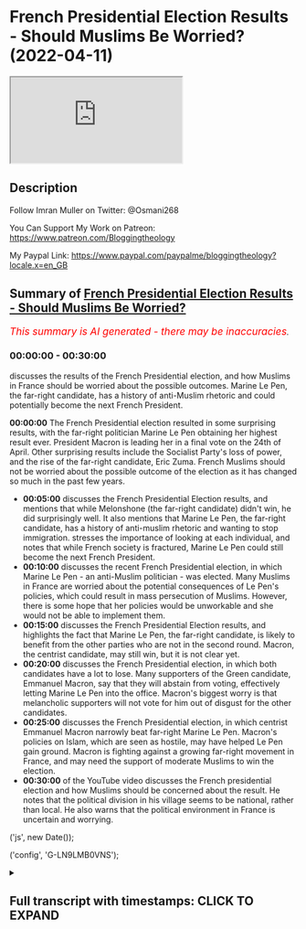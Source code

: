 # French Presidential Election Results - Should Muslims Be Worried? (2022-04-11)

<iframe loading='lazy' allow='autoplay' src='https://www.youtube.com/embed/Gzqb26NhuAI'></iframe>

## Description

Follow Imran Muller on Twitter: @Osmani268
 
You Can Support My Work on Patreon:
https://www.patreon.com/Bloggingtheology

My Paypal Link: 
https://www.paypal.com/paypalme/bloggingtheology?locale.x=en_GB

## Summary of [French Presidential Election Results - Should Muslims Be Worried?](https://www.youtube.com/watch?v=Gzqb26NhuAI)


*<span style="color:red; font-size:125%">This summary is AI generated - there may be inaccuracies</span>. [](/)*

### <a onclick="modifyYTiframeseektime('0')">00:00:00</a> - <a onclick="modifyYTiframeseektime('1800')">00:30:00</a>

 discusses the results of the French Presidential election, and how Muslims in France should be worried about the possible outcomes. Marine Le Pen, the far-right candidate, has a history of anti-Muslim rhetoric and could potentially become the next French President.

**<a onclick="modifyYTiframeseektime('0')">00:00:00</a>** The French Presidential election resulted in some surprising results, with the far-right politician Marine Le Pen obtaining her highest result ever. President Macron is leading her in a final vote on the 24th of April. Other surprising results include the Socialist Party's loss of power, and the rise of the far-right candidate, Eric Zuma. French Muslims should not be worried about the possible outcome of the election as it has changed so much in the past few years.
* **<a onclick="modifyYTiframeseektime('300')">00:05:00</a>** discusses the French Presidential Election results, and mentions that while Melonshone (the far-right candidate) didn't win, he did surprisingly well. It also mentions that Marine Le Pen, the far-right candidate, has a history of anti-muslim rhetoric and wanting to stop immigration.  stresses the importance of looking at each individual, and notes that while French society is fractured, Marine Le Pen could still become the next French President.
* **<a onclick="modifyYTiframeseektime('600')">00:10:00</a>**  discusses the recent French Presidential election, in which Marine Le Pen - an anti-Muslim politician - was elected. Many Muslims in France are worried about the potential consequences of Le Pen's policies, which could result in mass persecution of Muslims. However, there is some hope that her policies would be unworkable and she would not be able to implement them.
* **<a onclick="modifyYTiframeseektime('900')">00:15:00</a>**  discusses the French Presidential Election results, and highlights the fact that Marine Le Pen, the far-right candidate, is likely to benefit from the other parties who are not in the second round. Macron, the centrist candidate, may still win, but it is not clear yet.
* **<a onclick="modifyYTiframeseektime('1200')">00:20:00</a>**  discusses the French Presidential election, in which both candidates have a lot to lose. Many supporters of the Green candidate, Emmanuel Macron, say that they will abstain from voting, effectively letting Marine Le Pen into the office. Macron's biggest worry is that melancholic supporters will not vote for him out of disgust for the other candidates.
* **<a onclick="modifyYTiframeseektime('1500')">00:25:00</a>**  discusses the French Presidential election, in which centrist Emmanuel Macron narrowly beat far-right Marine Le Pen. Macron's policies on Islam, which are seen as hostile, may have helped Le Pen gain ground. Macron is fighting against a growing far-right movement in France, and may need the support of moderate Muslims to win the election.
* **<a onclick="modifyYTiframeseektime('1800')">00:30:00</a>** of the YouTube video discusses the French presidential election and how Muslims should be concerned about the result. He notes that the political division in his village seems to be national, rather than local. He also warns that the political environment in France is uncertain and worrying.


('js', new Date());

('config', 'G-LN9LMB0VNS');

<details><summary><h2>Full transcript with timestamps: CLICK TO EXPAND</h2></summary>

<a onclick="modifyYTiframeseektime('3')">0:00:03</a> hello everyone and welcome to blogging  
<a onclick="modifyYTiframeseektime('5')">0:00:05</a> theology today i am delighted to talk to  
<a onclick="modifyYTiframeseektime('8')">0:00:08</a> imran muller welcome back sir  
<a onclick="modifyYTiframeseektime('11')">0:00:11</a> thank you very much for having me  
<a onclick="modifyYTiframeseektime('13')">0:00:13</a> imran as you i'm sure you know is a  
<a onclick="modifyYTiframeseektime('15')">0:00:15</a> specialist on britain's policies towards  
<a onclick="modifyYTiframeseektime('17')">0:00:17</a> muslims domestically and he has done  
<a onclick="modifyYTiframeseektime('20')">0:00:20</a> work assisting award-winning journalist  
<a onclick="modifyYTiframeseektime('22')">0:00:22</a> peter aborn on research for his  
<a onclick="modifyYTiframeseektime('24')">0:00:24</a> forthcoming book which is entitled the  
<a onclick="modifyYTiframeseektime('27')">0:00:27</a> fate of abraham why the west is wrong  
<a onclick="modifyYTiframeseektime('31')">0:00:31</a> about islam that's due to be published  
<a onclick="modifyYTiframeseektime('33')">0:00:33</a> next month  
<a onclick="modifyYTiframeseektime('35')">0:00:35</a> imran has also studied the french  
<a onclick="modifyYTiframeseektime('37')">0:00:37</a> attitude to its muslim population and is  
<a onclick="modifyYTiframeseektime('40')">0:00:40</a> particularly interested in france as a  
<a onclick="modifyYTiframeseektime('43')">0:00:43</a> comparison with britain  
<a onclick="modifyYTiframeseektime('45')">0:00:45</a> he is a student of history at cambridge  
<a onclick="modifyYTiframeseektime('48')">0:00:48</a> university and has written for  
<a onclick="modifyYTiframeseektime('50')">0:00:50</a> publications including traversing  
<a onclick="modifyYTiframeseektime('52')">0:00:52</a> tradition athwart and conservative home  
<a onclick="modifyYTiframeseektime('56')">0:00:56</a> and you can follow him on his twitter  
<a onclick="modifyYTiframeseektime('58')">0:00:58</a> handle uh at osmani 268 that's o s m a n  
<a onclick="modifyYTiframeseektime('64')">0:01:04</a> i  
<a onclick="modifyYTiframeseektime('64')">0:01:04</a> 2 6 8.  
<a onclick="modifyYTiframeseektime('67')">0:01:07</a> so  
<a onclick="modifyYTiframeseektime('68')">0:01:08</a> the 2022  
<a onclick="modifyYTiframeseektime('70')">0:01:10</a> present french presidential elections  
<a onclick="modifyYTiframeseektime('72')">0:01:12</a> took place yesterday with some  
<a onclick="modifyYTiframeseektime('75')">0:01:15</a> surprising results  
<a onclick="modifyYTiframeseektime('77')">0:01:17</a> uh here's one example the the far-right  
<a onclick="modifyYTiframeseektime('79')">0:01:19</a> politician marine le pen obtained her  
<a onclick="modifyYTiframeseektime('82')">0:01:22</a> highest result ever at the first round  
<a onclick="modifyYTiframeseektime('85')">0:01:25</a> of a presidential election on sunday  
<a onclick="modifyYTiframeseektime('89')">0:01:29</a> now she'll now go head-to-head with  
<a onclick="modifyYTiframeseektime('91')">0:01:31</a> president macron in a final vote on the  
<a onclick="modifyYTiframeseektime('94')">0:01:34</a> 24th of april and many will want to know  
<a onclick="modifyYTiframeseektime('98')">0:01:38</a> me included  
<a onclick="modifyYTiframeseektime('99')">0:01:39</a> how different could france be with le  
<a onclick="modifyYTiframeseektime('102')">0:01:42</a> pen as president  
<a onclick="modifyYTiframeseektime('105')">0:01:45</a> so could you kindly give us an update on  
<a onclick="modifyYTiframeseektime('107')">0:01:47</a> what is going on there other surprising  
<a onclick="modifyYTiframeseektime('109')">0:01:49</a> results as well and how worried should  
<a onclick="modifyYTiframeseektime('112')">0:01:52</a> french muslims be about the possible  
<a onclick="modifyYTiframeseektime('115')">0:01:55</a> outcome  
<a onclick="modifyYTiframeseektime('115')">0:01:55</a> [Music]  
<a onclick="modifyYTiframeseektime('117')">0:01:57</a> well i mean  
<a onclick="modifyYTiframeseektime('118')">0:01:58</a> that's a very good introduction very  
<a onclick="modifyYTiframeseektime('120')">0:02:00</a> good summary of the situation  
<a onclick="modifyYTiframeseektime('122')">0:02:02</a> the first thing that i would note is  
<a onclick="modifyYTiframeseektime('124')">0:02:04</a> that french politics  
<a onclick="modifyYTiframeseektime('126')">0:02:06</a> has changed so much  
<a onclick="modifyYTiframeseektime('128')">0:02:08</a> in the past few years so much so that  
<a onclick="modifyYTiframeseektime('130')">0:02:10</a> the two parties that used to be the main  
<a onclick="modifyYTiframeseektime('133')">0:02:13</a> political forces in the country so the  
<a onclick="modifyYTiframeseektime('136')">0:02:16</a> socialist party and the republicans have  
<a onclick="modifyYTiframeseektime('138')">0:02:18</a> been obliterated at this election so the  
<a onclick="modifyYTiframeseektime('141')">0:02:21</a> socialists um the socialist party  
<a onclick="modifyYTiframeseektime('143')">0:02:23</a> actually used to govern the country uh  
<a onclick="modifyYTiframeseektime('145')">0:02:25</a> not that long ago the socialist  
<a onclick="modifyYTiframeseektime('147')">0:02:27</a> candidate this time got one point eight  
<a onclick="modifyYTiframeseektime('149')">0:02:29</a> percent of the vote  
<a onclick="modifyYTiframeseektime('151')">0:02:31</a> yeah i mean  
<a onclick="modifyYTiframeseektime('153')">0:02:33</a> hello  
<a onclick="modifyYTiframeseektime('154')">0:02:34</a> it's very dramatic actually a dramatic  
<a onclick="modifyYTiframeseektime('157')">0:02:37</a> decline that basically is no socialist  
<a onclick="modifyYTiframeseektime('159')">0:02:39</a> party anymore essentially um and then  
<a onclick="modifyYTiframeseektime('162')">0:02:42</a> valerie cress who  
<a onclick="modifyYTiframeseektime('164')">0:02:44</a> at one point  
<a onclick="modifyYTiframeseektime('168')">0:02:48</a> looked like the front runner to  
<a onclick="modifyYTiframeseektime('169')">0:02:49</a> challenge macron so she's the republican  
<a onclick="modifyYTiframeseektime('172')">0:02:52</a> party candidate uh the center-right  
<a onclick="modifyYTiframeseektime('174')">0:02:54</a> candidate she only got 4.8 percent so uh  
<a onclick="modifyYTiframeseektime('178')">0:02:58</a> the republicans have essentially been  
<a onclick="modifyYTiframeseektime('179')">0:02:59</a> completely decimated as well uh  
<a onclick="modifyYTiframeseektime('181')">0:03:01</a> meanwhile eric zuma got 7.1 percent  
<a onclick="modifyYTiframeseektime('184')">0:03:04</a> which is  
<a onclick="modifyYTiframeseektime('186')">0:03:06</a> very disappointing for him and his  
<a onclick="modifyYTiframeseektime('188')">0:03:08</a> followers but on the other hand um it is  
<a onclick="modifyYTiframeseektime('190')">0:03:10</a> a significant achievement that he  
<a onclick="modifyYTiframeseektime('192')">0:03:12</a> started a political movement from  
<a onclick="modifyYTiframeseektime('194')">0:03:14</a> essentially nothing he got enough  
<a onclick="modifyYTiframeseektime('196')">0:03:16</a> signatures from elected officials to  
<a onclick="modifyYTiframeseektime('198')">0:03:18</a> actually be able to compete in the  
<a onclick="modifyYTiframeseektime('200')">0:03:20</a> election and then he got 7.1 percent of  
<a onclick="modifyYTiframeseektime('203')">0:03:23</a> the vote i mean that's nearly yeah one  
<a onclick="modifyYTiframeseektime('205')">0:03:25</a> in 10 french voters uh cast their vote  
<a onclick="modifyYTiframeseektime('209')">0:03:29</a> for eric zamor just a quick reminder  
<a onclick="modifyYTiframeseektime('211')">0:03:31</a> he's the guy who called for a ban on the  
<a onclick="modifyYTiframeseektime('215')">0:03:35</a> name muhammad that's how extreme his  
<a onclick="modifyYTiframeseektime('218')">0:03:38</a> anti-muslim rhetoric has been um but it  
<a onclick="modifyYTiframeseektime('221')">0:03:41</a> could be much it could have been much  
<a onclick="modifyYTiframeseektime('222')">0:03:42</a> worse he could have done much better um  
<a onclick="modifyYTiframeseektime('225')">0:03:45</a> the two candidates who will be heading  
<a onclick="modifyYTiframeseektime('227')">0:03:47</a> into the final vote on the 24th of april  
<a onclick="modifyYTiframeseektime('231')">0:03:51</a> are president macron and as you  
<a onclick="modifyYTiframeseektime('233')">0:03:53</a> mentioned marine le pen so macron has  
<a onclick="modifyYTiframeseektime('236')">0:03:56</a> got  
<a onclick="modifyYTiframeseektime('237')">0:03:57</a> 27.8 percent of the vote which is  
<a onclick="modifyYTiframeseektime('239')">0:03:59</a> actually um  
<a onclick="modifyYTiframeseektime('241')">0:04:01</a> very good for him he he did much better  
<a onclick="modifyYTiframeseektime('244')">0:04:04</a> than some people were expecting and then  
<a onclick="modifyYTiframeseektime('246')">0:04:06</a> it looked like he would do earlier in  
<a onclick="modifyYTiframeseektime('249')">0:04:09</a> the race and i think he was really  
<a onclick="modifyYTiframeseektime('250')">0:04:10</a> helped by actually russia's horrific  
<a onclick="modifyYTiframeseektime('253')">0:04:13</a> invasion of ukraine because he began to  
<a onclick="modifyYTiframeseektime('256')">0:04:16</a> look like more of a statesman and a lot  
<a onclick="modifyYTiframeseektime('258')">0:04:18</a> of french people who maybe didn't like  
<a onclick="modifyYTiframeseektime('261')">0:04:21</a> macron thought well at least he's  
<a onclick="modifyYTiframeseektime('263')">0:04:23</a> someone who actually looks like he can  
<a onclick="modifyYTiframeseektime('265')">0:04:25</a> be a proper president and lead the  
<a onclick="modifyYTiframeseektime('267')">0:04:27</a> country and we don't really trust marine  
<a onclick="modifyYTiframeseektime('270')">0:04:30</a> le pen to do that so uh macron is  
<a onclick="modifyYTiframeseektime('273')">0:04:33</a> leading le pen by about four percentage  
<a onclick="modifyYTiframeseektime('275')">0:04:35</a> points um and it it's not ultimately  
<a onclick="modifyYTiframeseektime('278')">0:04:38</a> that much he's done well but he faces a  
<a onclick="modifyYTiframeseektime('281')">0:04:41</a> significant uh challenge because you  
<a onclick="modifyYTiframeseektime('283')">0:04:43</a> know it's gonna be macron versus le pen  
<a onclick="modifyYTiframeseektime('286')">0:04:46</a> just those two uh in the final round i  
<a onclick="modifyYTiframeseektime('288')">0:04:48</a> think though the truly remarkable thing  
<a onclick="modifyYTiframeseektime('291')">0:04:51</a> about this election is that uh melon  
<a onclick="modifyYTiframeseektime('297')">0:04:57</a> uh the main left wing uh candidate he  
<a onclick="modifyYTiframeseektime('299')">0:04:59</a> got 22 percent of the vote  
<a onclick="modifyYTiframeseektime('302')">0:05:02</a> i was i was very surprised to see that i  
<a onclick="modifyYTiframeseektime('305')">0:05:05</a> mean  
<a onclick="modifyYTiframeseektime('306')">0:05:06</a> incredible um advance for him  
<a onclick="modifyYTiframeseektime('308')">0:05:08</a> politically i didn't see that happening  
<a onclick="modifyYTiframeseektime('310')">0:05:10</a> it is and he just got you know so it's  
<a onclick="modifyYTiframeseektime('312')">0:05:12</a> just like one  
<a onclick="modifyYTiframeseektime('314')">0:05:14</a> one percent less than le pen actually i  
<a onclick="modifyYTiframeseektime('316')">0:05:16</a> mean that's extraordinary now melons  
<a onclick="modifyYTiframeseektime('319')">0:05:19</a> supporters will all say that well the  
<a onclick="modifyYTiframeseektime('321')">0:05:21</a> fact that we have a divided left is why  
<a onclick="modifyYTiframeseektime('324')">0:05:24</a> melon shawn uh isn't placing macron in  
<a onclick="modifyYTiframeseektime('327')">0:05:27</a> the final round because you know four  
<a onclick="modifyYTiframeseektime('329')">0:05:29</a> point six percent of the vote went to  
<a onclick="modifyYTiframeseektime('331')">0:05:31</a> the green candidate uh yannick jadal um  
<a onclick="modifyYTiframeseektime('334')">0:05:34</a> the communist party candidate got 2.3  
<a onclick="modifyYTiframeseektime('337')">0:05:37</a> percent so actually if the left hadn't  
<a onclick="modifyYTiframeseektime('339')">0:05:39</a> been divided like that melonshone would  
<a onclick="modifyYTiframeseektime('341')">0:05:41</a> easily have surpassed uh le pen but you  
<a onclick="modifyYTiframeseektime('345')">0:05:45</a> know it's not to be but it is  
<a onclick="modifyYTiframeseektime('346')">0:05:46</a> extraordinary that people voted for that  
<a onclick="modifyYTiframeseektime('348')">0:05:48</a> melon he's rejected the  
<a onclick="modifyYTiframeseektime('352')">0:05:52</a> anti-immigrant rhetoric of both eric  
<a onclick="modifyYTiframeseektime('354')">0:05:54</a> zamor marine le pen and actually  
<a onclick="modifyYTiframeseektime('356')">0:05:56</a> procrasti as well he's also uh so he he  
<a onclick="modifyYTiframeseektime('359')">0:05:59</a> has a islamophobic record i should say  
<a onclick="modifyYTiframeseektime('362')">0:06:02</a> this islamophobia in france um straddles  
<a onclick="modifyYTiframeseektime('366')">0:06:06</a> the entire political spectrum so  
<a onclick="modifyYTiframeseektime('369')">0:06:09</a> melonshone has a record of saying uh you  
<a onclick="modifyYTiframeseektime('372')">0:06:12</a> know in france we don't wear the  
<a onclick="modifyYTiframeseektime('373')">0:06:13</a> headscarf he's been against muslim women  
<a onclick="modifyYTiframeseektime('376')">0:06:16</a> wearing the headscarf actually le pen a  
<a onclick="modifyYTiframeseektime('379')">0:06:19</a> few years ago she went to lebanon and  
<a onclick="modifyYTiframeseektime('381')">0:06:21</a> she entered a mosque she refused to  
<a onclick="modifyYTiframeseektime('384')">0:06:24</a> cover her head and melanchol defended  
<a onclick="modifyYTiframeseektime('386')">0:06:26</a> her and said no one tells french people  
<a onclick="modifyYTiframeseektime('389')">0:06:29</a> what to wear so how's this great  
<a onclick="modifyYTiframeseektime('390')">0:06:30</a> actually i actually remember that i  
<a onclick="modifyYTiframeseektime('392')">0:06:32</a> remember thinking what you know how can  
<a onclick="modifyYTiframeseektime('394')">0:06:34</a> the political left be supporting the far  
<a onclick="modifyYTiframeseektime('396')">0:06:36</a> right over what issue oh bashing muslims  
<a onclick="modifyYTiframeseektime('399')">0:06:39</a> that's when they're united oh god  
<a onclick="modifyYTiframeseektime('402')">0:06:42</a> yeah  
<a onclick="modifyYTiframeseektime('402')">0:06:42</a> exactly support for legacy for france's  
<a onclick="modifyYTiframeseektime('405')">0:06:45</a> secularism has been um it is hegemonic  
<a onclick="modifyYTiframeseektime('409')">0:06:49</a> uh but melon shawn he's shifted uh  
<a onclick="modifyYTiframeseektime('412')">0:06:52</a> more recently in the past few years so  
<a onclick="modifyYTiframeseektime('414')">0:06:54</a> in in 2020 when uh macron was ramping up  
<a onclick="modifyYTiframeseektime('417')">0:06:57</a> his um assault on muslim civil society  
<a onclick="modifyYTiframeseektime('420')">0:07:00</a> an anti-muslim rhetoric was really  
<a onclick="modifyYTiframeseektime('422')">0:07:02</a> reaching fever pitch  
<a onclick="modifyYTiframeseektime('425')">0:07:05</a> melancholism doesn't mean that we have  
<a onclick="modifyYTiframeseektime('427')">0:07:07</a> to hate a religion he said that in  
<a onclick="modifyYTiframeseektime('429')">0:07:09</a> france there is hatred of muslims dis uh  
<a onclick="modifyYTiframeseektime('432')">0:07:12</a> disguised as secularism so he has come  
<a onclick="modifyYTiframeseektime('435')">0:07:15</a> out against you know zamor's rhetoric he  
<a onclick="modifyYTiframeseektime('438')">0:07:18</a> ferociously debated zamor on what it  
<a onclick="modifyYTiframeseektime('441')">0:07:21</a> means to be french zamora was suggesting  
<a onclick="modifyYTiframeseektime('443')">0:07:23</a> that muslim migration is a threat to  
<a onclick="modifyYTiframeseektime('445')">0:07:25</a> france uh melanchol was opposing this  
<a onclick="modifyYTiframeseektime('448')">0:07:28</a> and he does have significant support  
<a onclick="modifyYTiframeseektime('450')">0:07:30</a> from uh ethnic minorities in france uh  
<a onclick="modifyYTiframeseektime('453')">0:07:33</a> and particularly uh north africans  
<a onclick="modifyYTiframeseektime('456')">0:07:36</a> actually so melancholy recognized that  
<a onclick="modifyYTiframeseektime('458')">0:07:38</a> um he needs to tap into that electorate  
<a onclick="modifyYTiframeseektime('461')">0:07:41</a> and uh that is not helpful for him to  
<a onclick="modifyYTiframeseektime('464')">0:07:44</a> also be jumping on the kind of uh  
<a onclick="modifyYTiframeseektime('467')">0:07:47</a> anti-muslim bandwagon so it's very  
<a onclick="modifyYTiframeseektime('469')">0:07:49</a> interesting that uh 22  
<a onclick="modifyYTiframeseektime('472')">0:07:52</a> of voters decided to back melonshot with  
<a onclick="modifyYTiframeseektime('475')">0:07:55</a> his rejection of the far-right populism  
<a onclick="modifyYTiframeseektime('479')">0:07:59</a> of uh marine le pen and eric zuma and  
<a onclick="modifyYTiframeseektime('482')">0:08:02</a> very significant and it really shows  
<a onclick="modifyYTiframeseektime('484')">0:08:04</a> that we can't you know we should never  
<a onclick="modifyYTiframeseektime('486')">0:08:06</a> judge um an entire people by you know  
<a onclick="modifyYTiframeseektime('489')">0:08:09</a> the actions or opinions of some some  
<a onclick="modifyYTiframeseektime('492')">0:08:12</a> within them you always look for the  
<a onclick="modifyYTiframeseektime('493')">0:08:13</a> individual there are individuals there  
<a onclick="modifyYTiframeseektime('495')">0:08:15</a> are there are many many people in france  
<a onclick="modifyYTiframeseektime('498')">0:08:18</a> who oppose the persecution of muslims  
<a onclick="modifyYTiframeseektime('500')">0:08:20</a> and say well  
<a onclick="modifyYTiframeseektime('501')">0:08:21</a> they are french citizens as well they  
<a onclick="modifyYTiframeseektime('504')">0:08:24</a> have the right to be here we shouldn't  
<a onclick="modifyYTiframeseektime('505')">0:08:25</a> oppose them there are lots of french  
<a onclick="modifyYTiframeseektime('507')">0:08:27</a> people who do think that and i would  
<a onclick="modifyYTiframeseektime('509')">0:08:29</a> stress that point to um the listeners  
<a onclick="modifyYTiframeseektime('512')">0:08:32</a> no no it's a very good point and  
<a onclick="modifyYTiframeseektime('514')">0:08:34</a> intriguing in my region of france where  
<a onclick="modifyYTiframeseektime('515')">0:08:35</a> i live in the in the shares which is  
<a onclick="modifyYTiframeseektime('517')">0:08:37</a> sort of south west france the uh the  
<a onclick="modifyYTiframeseektime('519')">0:08:39</a> split and the vote was pretty much the  
<a onclick="modifyYTiframeseektime('521')">0:08:41</a> same actually in that in that particular  
<a onclick="modifyYTiframeseektime('523')">0:08:43</a> region as it was uh nationally and even  
<a onclick="modifyYTiframeseektime('526')">0:08:46</a> in my village the the split has been  
<a onclick="modifyYTiframeseektime('528')">0:08:48</a> exactly the same so it looks as if  
<a onclick="modifyYTiframeseektime('530')">0:08:50</a> french society is uh fractured uh in in  
<a onclick="modifyYTiframeseektime('534')">0:08:54</a> in that way across the board but the the  
<a onclick="modifyYTiframeseektime('536')">0:08:56</a> the question i really have is about uh  
<a onclick="modifyYTiframeseektime('539')">0:08:59</a> this politician marine le pen who now i  
<a onclick="modifyYTiframeseektime('542')">0:09:02</a> mean there's a couple there's a couple  
<a onclick="modifyYTiframeseektime('543')">0:09:03</a> of weeks really now uh until the  
<a onclick="modifyYTiframeseektime('545')">0:09:05</a> election and anything as we know as  
<a onclick="modifyYTiframeseektime('547')">0:09:07</a> you've said anything can happen uh in  
<a onclick="modifyYTiframeseektime('550')">0:09:10</a> you know weak the cliche in britain is a  
<a onclick="modifyYTiframeseektime('552')">0:09:12</a> weak as a long term in politics two  
<a onclick="modifyYTiframeseektime('553')">0:09:13</a> weeks in france is even longer um  
<a onclick="modifyYTiframeseektime('556')">0:09:16</a> anything can happen so if she was  
<a onclick="modifyYTiframeseektime('559')">0:09:19</a> to become the next president of the  
<a onclick="modifyYTiframeseektime('562')">0:09:22</a> republic um what kind of france can we  
<a onclick="modifyYTiframeseektime('565')">0:09:25</a> expect to see what's going to happen to  
<a onclick="modifyYTiframeseektime('568')">0:09:28</a> what's what's she going to do do you  
<a onclick="modifyYTiframeseektime('570')">0:09:30</a> think  
<a onclick="modifyYTiframeseektime('571')">0:09:31</a> well i think it will be  
<a onclick="modifyYTiframeseektime('573')">0:09:33</a> very troubling she's not  
<a onclick="modifyYTiframeseektime('575')">0:09:35</a> her platform is not so dramatic as eric  
<a onclick="modifyYTiframeseektime('578')">0:09:38</a> zuma's who wanted to stop immigration  
<a onclick="modifyYTiframeseektime('580')">0:09:40</a> and you know ban arabic names um but le  
<a onclick="modifyYTiframeseektime('584')">0:09:44</a> pen is from the national rally party  
<a onclick="modifyYTiframeseektime('586')">0:09:46</a> which is renamed it used to be the  
<a onclick="modifyYTiframeseektime('588')">0:09:48</a> national front  
<a onclick="modifyYTiframeseektime('589')">0:09:49</a> um  
<a onclick="modifyYTiframeseektime('590')">0:09:50</a> and her father jean-marie le pen uh was  
<a onclick="modifyYTiframeseektime('594')">0:09:54</a> a very famous politician now this party  
<a onclick="modifyYTiframeseektime('597')">0:09:57</a> uh is a far-right party actually one of  
<a onclick="modifyYTiframeseektime('599')">0:09:59</a> their main barriers still today is that  
<a onclick="modifyYTiframeseektime('602')">0:10:02</a> many elderly people in france really see  
<a onclick="modifyYTiframeseektime('605')">0:10:05</a> them as having this far-right stigma  
<a onclick="modifyYTiframeseektime('607')">0:10:07</a> because they were  
<a onclick="modifyYTiframeseektime('608')">0:10:08</a> it was known for being a very  
<a onclick="modifyYTiframeseektime('610')">0:10:10</a> anti-semitic party actually a couple of  
<a onclick="modifyYTiframeseektime('613')">0:10:13</a> decades ago uh and uh this is a party  
<a onclick="modifyYTiframeseektime('616')">0:10:16</a> that opposed algerian independence so it  
<a onclick="modifyYTiframeseektime('619')">0:10:19</a> absolutely opposed france giving up  
<a onclick="modifyYTiframeseektime('622')">0:10:22</a> algeria so it has that legacy le pen has  
<a onclick="modifyYTiframeseektime('625')">0:10:25</a> always been  
<a onclick="modifyYTiframeseektime('627')">0:10:27</a> anti-muslim in her politics  
<a onclick="modifyYTiframeseektime('630')">0:10:30</a> ferociously so um her current platform  
<a onclick="modifyYTiframeseektime('633')">0:10:33</a> is that she wants to  
<a onclick="modifyYTiframeseektime('635')">0:10:35</a> ban  
<a onclick="modifyYTiframeseektime('636')">0:10:36</a> the  
<a onclick="modifyYTiframeseektime('637')">0:10:37</a> hijab  
<a onclick="modifyYTiframeseektime('638')">0:10:38</a> in all public places so currently the  
<a onclick="modifyYTiframeseektime('640')">0:10:40</a> hijab is banned in you know schools the  
<a onclick="modifyYTiframeseektime('643')">0:10:43</a> face veil is banned everywhere le pen  
<a onclick="modifyYTiframeseektime('645')">0:10:45</a> says no hijab in public places which is  
<a onclick="modifyYTiframeseektime('648')">0:10:48</a> remarkable because people are still  
<a onclick="modifyYTiframeseektime('650')">0:10:50</a> allowed to wear hoodies  
<a onclick="modifyYTiframeseektime('652')">0:10:52</a> so you can cover your head in some ways  
<a onclick="modifyYTiframeseektime('654')">0:10:54</a> but if it's if it's seen as a sign of  
<a onclick="modifyYTiframeseektime('656')">0:10:56</a> muslimness or islamic practice then it's  
<a onclick="modifyYTiframeseektime('659')">0:10:59</a> unacceptable  
<a onclick="modifyYTiframeseektime('662')">0:11:02</a> but that would result in mass  
<a onclick="modifyYTiframeseektime('664')">0:11:04</a> persecution of muslims in france i i i  
<a onclick="modifyYTiframeseektime('667')">0:11:07</a> mean  
<a onclick="modifyYTiframeseektime('668')">0:11:08</a> in my kind of subjective impression i i  
<a onclick="modifyYTiframeseektime('670')">0:11:10</a> don't get the impression that  
<a onclick="modifyYTiframeseektime('672')">0:11:12</a> muslim sisters wear the hijab as much as  
<a onclick="modifyYTiframeseektime('674')">0:11:14</a> they do in britain i mean in my kind of  
<a onclick="modifyYTiframeseektime('676')">0:11:16</a> toulouse and that but nevertheless it  
<a onclick="modifyYTiframeseektime('678')">0:11:18</a> will if the police have to enforce this  
<a onclick="modifyYTiframeseektime('680')">0:11:20</a> that means they're going to be basically  
<a onclick="modifyYTiframeseektime('682')">0:11:22</a> agents of persecution  
<a onclick="modifyYTiframeseektime('684')">0:11:24</a> on a massive  
<a onclick="modifyYTiframeseektime('687')">0:11:27</a> industrial scale targeting muslim women  
<a onclick="modifyYTiframeseektime('689')">0:11:29</a> and forcing them to deny their faith by  
<a onclick="modifyYTiframeseektime('692')">0:11:32</a> taking off  
<a onclick="modifyYTiframeseektime('693')">0:11:33</a> what is very  
<a onclick="modifyYTiframeseektime('694')">0:11:34</a> in a sense trivial a head scarf is not a  
<a onclick="modifyYTiframeseektime('696')">0:11:36</a> big deal and it would just  
<a onclick="modifyYTiframeseektime('698')">0:11:38</a> it would almost be like civil war it  
<a onclick="modifyYTiframeseektime('700')">0:11:40</a> would be  
<a onclick="modifyYTiframeseektime('701')">0:11:41</a> unspeakable in a an allegedly modern  
<a onclick="modifyYTiframeseektime('704')">0:11:44</a> liberal democracy in the west for that  
<a onclick="modifyYTiframeseektime('706')">0:11:46</a> to happen you know just reminds me of  
<a onclick="modifyYTiframeseektime('709')">0:11:49</a> similar incidents in the 1930s even it  
<a onclick="modifyYTiframeseektime('712')">0:11:52</a> would just be absolutely extraordinary i  
<a onclick="modifyYTiframeseektime('714')">0:11:54</a> just can't imagine how it would work in  
<a onclick="modifyYTiframeseektime('715')">0:11:55</a> practice as i'm trying to say  
<a onclick="modifyYTiframeseektime('717')">0:11:57</a> um yeah no  
<a onclick="modifyYTiframeseektime('719')">0:11:59</a> neither can i actually um and it it  
<a onclick="modifyYTiframeseektime('722')">0:12:02</a> would be um forced forced assimilation  
<a onclick="modifyYTiframeseektime('725')">0:12:05</a> um  
<a onclick="modifyYTiframeseektime('727')">0:12:07</a> it would make life  
<a onclick="modifyYTiframeseektime('728')">0:12:08</a> unlivable for many  
<a onclick="modifyYTiframeseektime('731')">0:12:11</a> women across the country actually they'd  
<a onclick="modifyYTiframeseektime('733')">0:12:13</a> have to make they'd have to make that  
<a onclick="modifyYTiframeseektime('735')">0:12:15</a> decision you know um  
<a onclick="modifyYTiframeseektime('738')">0:12:18</a> for the police it would be an  
<a onclick="modifyYTiframeseektime('739')">0:12:19</a> extraordinary task i mean it's it's  
<a onclick="modifyYTiframeseektime('742')">0:12:22</a> one can imagine that what would actually  
<a onclick="modifyYTiframeseektime('744')">0:12:24</a> happen is that in many areas where there  
<a onclick="modifyYTiframeseektime('747')">0:12:27</a> are lots of muslims uh women actually  
<a onclick="modifyYTiframeseektime('750')">0:12:30</a> would walk around  
<a onclick="modifyYTiframeseektime('751')">0:12:31</a> still wearing  
<a onclick="modifyYTiframeseektime('753')">0:12:33</a> the head stuff and um you know and then  
<a onclick="modifyYTiframeseektime('755')">0:12:35</a> a police car would come past and  
<a onclick="modifyYTiframeseektime('757')">0:12:37</a> everyone would say look police and  
<a onclick="modifyYTiframeseektime('759')">0:12:39</a> you can imagine it it'll be absolute  
<a onclick="modifyYTiframeseektime('761')">0:12:41</a> chaos and and people would uh resist it  
<a onclick="modifyYTiframeseektime('764')">0:12:44</a> reasonably uh they wouldn't want to just  
<a onclick="modifyYTiframeseektime('767')">0:12:47</a> so obey everyone wouldn't say yes this  
<a onclick="modifyYTiframeseektime('769')">0:12:49</a> is fine but there'd also be um  
<a onclick="modifyYTiframeseektime('772')">0:12:52</a> significant pushback from uh  
<a onclick="modifyYTiframeseektime('776')">0:12:56</a> the judiciary i think uh i think the  
<a onclick="modifyYTiframeseektime('780')">0:13:00</a> the machinery of the state would be  
<a onclick="modifyYTiframeseektime('782')">0:13:02</a> against le pen if she came into power  
<a onclick="modifyYTiframeseektime('785')">0:13:05</a> and wouldn't allow her to uh actually  
<a onclick="modifyYTiframeseektime('788')">0:13:08</a> implement some of this more extreme  
<a onclick="modifyYTiframeseektime('790')">0:13:10</a> stuff so so there is that hope because  
<a onclick="modifyYTiframeseektime('793')">0:13:13</a> they you know um these people don't they  
<a onclick="modifyYTiframeseektime('795')">0:13:15</a> don't agree with le pen's platform and  
<a onclick="modifyYTiframeseektime('798')">0:13:18</a> actually  
<a onclick="modifyYTiframeseektime('799')">0:13:19</a> the judiciary has a record of sometimes  
<a onclick="modifyYTiframeseektime('802')">0:13:22</a> actually reigning in some of the extreme  
<a onclick="modifyYTiframeseektime('805')">0:13:25</a> uh populism and saying that no this is  
<a onclick="modifyYTiframeseektime('808')">0:13:28</a> discrimination this isn't fair so there  
<a onclick="modifyYTiframeseektime('810')">0:13:30</a> is that hope uh that a lot of le pen's  
<a onclick="modifyYTiframeseektime('813')">0:13:33</a> platform would be unworkable and that  
<a onclick="modifyYTiframeseektime('815')">0:13:35</a> she won't be able to do it but imagine  
<a onclick="modifyYTiframeseektime('817')">0:13:37</a> being a muslim and having a president  
<a onclick="modifyYTiframeseektime('820')">0:13:40</a> who wants to do that stuff even if it's  
<a onclick="modifyYTiframeseektime('822')">0:13:42</a> not actually being implemented it's  
<a onclick="modifyYTiframeseektime('824')">0:13:44</a> still very significant and then you can  
<a onclick="modifyYTiframeseektime('826')">0:13:46</a> imagine how the rhetoric might escalate  
<a onclick="modifyYTiframeseektime('828')">0:13:48</a> as well but le pen she also has other  
<a onclick="modifyYTiframeseektime('830')">0:13:50</a> policies targeting muslims and she has  
<a onclick="modifyYTiframeseektime('833')">0:13:53</a> blatantly nativist political policies so  
<a onclick="modifyYTiframeseektime('835')">0:13:55</a> she says um we should prioritize native  
<a onclick="modifyYTiframeseektime('839')">0:13:59</a> french citizens when it comes to um  
<a onclick="modifyYTiframeseektime('843')">0:14:03</a> health care and housing and that kind of  
<a onclick="modifyYTiframeseektime('845')">0:14:05</a> thing i mean all this would be  
<a onclick="modifyYTiframeseektime('846')">0:14:06</a> absolutely unthinkable in britain you  
<a onclick="modifyYTiframeseektime('849')">0:14:09</a> couldn't i mean the conservative  
<a onclick="modifyYTiframeseektime('850')">0:14:10</a> government you couldn't imagine  
<a onclick="modifyYTiframeseektime('853')">0:14:13</a> them saying anything like that it'd be  
<a onclick="modifyYTiframeseektime('855')">0:14:15</a> completely beyond the pale but that is  
<a onclick="modifyYTiframeseektime('857')">0:14:17</a> being proposed by le pen she's also  
<a onclick="modifyYTiframeseektime('860')">0:14:20</a> saying something extraordinary which is  
<a onclick="modifyYTiframeseektime('862')">0:14:22</a> that we should strip french citizenship  
<a onclick="modifyYTiframeseektime('865')">0:14:25</a> from those who espouse extreme islamist  
<a onclick="modifyYTiframeseektime('868')">0:14:28</a> views now the problem is is that you  
<a onclick="modifyYTiframeseektime('871')">0:14:31</a> know  
<a onclick="modifyYTiframeseektime('872')">0:14:32</a> how is extreme islamists being defined  
<a onclick="modifyYTiframeseektime('875')">0:14:35</a> because japan defines islamists as you  
<a onclick="modifyYTiframeseektime('878')">0:14:38</a> know just conservative muslim practice  
<a onclick="modifyYTiframeseektime('881')">0:14:41</a> and  
<a onclick="modifyYTiframeseektime('881')">0:14:41</a> defending the hijab for example wouldn't  
<a onclick="modifyYTiframeseektime('883')">0:14:43</a> women have a right  
<a onclick="modifyYTiframeseektime('885')">0:14:45</a> extreme radical stripping of history but  
<a onclick="modifyYTiframeseektime('888')">0:14:48</a> by the way a lot of muslims are  
<a onclick="modifyYTiframeseektime('889')">0:14:49</a> obviously uh in france are born in  
<a onclick="modifyYTiframeseektime('891')">0:14:51</a> france um  
<a onclick="modifyYTiframeseektime('893')">0:14:53</a> stripped of their citizenship where they  
<a onclick="modifyYTiframeseektime('895')">0:14:55</a> gonna go  
<a onclick="modifyYTiframeseektime('896')">0:14:56</a> iceland norway i mean seriously i mean  
<a onclick="modifyYTiframeseektime('899')">0:14:59</a> where do you go to a stateless person  
<a onclick="modifyYTiframeseektime('901')">0:15:01</a> who's actually born in the country  
<a onclick="modifyYTiframeseektime('902')">0:15:02</a> you've just taken his country from i  
<a onclick="modifyYTiframeseektime('903')">0:15:03</a> don't get the logic of that um anyway  
<a onclick="modifyYTiframeseektime('906')">0:15:06</a> it's a completely unworkable plan and it  
<a onclick="modifyYTiframeseektime('908')">0:15:08</a> sends a quite chilling message to um you  
<a onclick="modifyYTiframeseektime('912')">0:15:12</a> know to to muslims that they're not as  
<a onclick="modifyYTiframeseektime('914')">0:15:14</a> french as other people because their  
<a onclick="modifyYTiframeseektime('916')">0:15:16</a> citizenship is conditional on them  
<a onclick="modifyYTiframeseektime('918')">0:15:18</a> actually having the right views so it's  
<a onclick="modifyYTiframeseektime('920')">0:15:20</a> it's an extreme uh implementation of  
<a onclick="modifyYTiframeseektime('923')">0:15:23</a> thought crime actually very very  
<a onclick="modifyYTiframeseektime('926')">0:15:26</a> worrying uh for french muslims so the  
<a onclick="modifyYTiframeseektime('928')">0:15:28</a> platform is it's not quite as extreme as  
<a onclick="modifyYTiframeseektime('930')">0:15:30</a> zamus and she has she she hasn't  
<a onclick="modifyYTiframeseektime('933')">0:15:33</a> exactly  
<a onclick="modifyYTiframeseektime('934')">0:15:34</a> prioritized um the discussion of islam  
<a onclick="modifyYTiframeseektime('938')">0:15:38</a> in her election campaign because she's  
<a onclick="modifyYTiframeseektime('940')">0:15:40</a> wanted to distinguish herself from zamos  
<a onclick="modifyYTiframeseektime('943')">0:15:43</a> so she's wanted to say well summer's the  
<a onclick="modifyYTiframeseektime('945')">0:15:45</a> kind of um the crazy far right one uh  
<a onclick="modifyYTiframeseektime('948')">0:15:48</a> that you should be scared of compared to  
<a onclick="modifyYTiframeseektime('950')">0:15:50</a> him i'm reasonable i have all these um  
<a onclick="modifyYTiframeseektime('953')">0:15:53</a> you know views on the economy she does  
<a onclick="modifyYTiframeseektime('954')">0:15:54</a> have lots of other policies economic  
<a onclick="modifyYTiframeseektime('957')">0:15:57</a> policies um but she does there is this  
<a onclick="modifyYTiframeseektime('960')">0:16:00</a> core um  
<a onclick="modifyYTiframeseektime('962')">0:16:02</a> anti-muslim impetus to uh le pen's  
<a onclick="modifyYTiframeseektime('965')">0:16:05</a> politics but i think people should be  
<a onclick="modifyYTiframeseektime('967')">0:16:07</a> very worried about  
<a onclick="modifyYTiframeseektime('969')">0:16:09</a> doesn't she want to get france out of  
<a onclick="modifyYTiframeseektime('971')">0:16:11</a> nato and and possibly out of the eu as  
<a onclick="modifyYTiframeseektime('974')">0:16:14</a> well i mean she so she's gone back on on  
<a onclick="modifyYTiframeseektime('976')">0:16:16</a> some of those older she used to be  
<a onclick="modifyYTiframeseektime('978')">0:16:18</a> anti-eu now she's actually she's given  
<a onclick="modifyYTiframeseektime('981')">0:16:21</a> up on that because it was proving  
<a onclick="modifyYTiframeseektime('983')">0:16:23</a> a lot of these positions were just  
<a onclick="modifyYTiframeseektime('984')">0:16:24</a> proving too toxic you know previously  
<a onclick="modifyYTiframeseektime('987')">0:16:27</a> she had some sort of sympathy for putin  
<a onclick="modifyYTiframeseektime('990')">0:16:30</a> as well she's obviously gone back on  
<a onclick="modifyYTiframeseektime('992')">0:16:32</a> that now because it's so it's considered  
<a onclick="modifyYTiframeseektime('994')">0:16:34</a> a little bit unacceptable yeah yeah yeah  
<a onclick="modifyYTiframeseektime('998')">0:16:38</a> exactly so le pen has undergone a  
<a onclick="modifyYTiframeseektime('1000')">0:16:40</a> rebranding and actually is quite a  
<a onclick="modifyYTiframeseektime('1002')">0:16:42</a> successful uh rebranding i think  
<a onclick="modifyYTiframeseektime('1005')">0:16:45</a> right so she doesn't want to leave nato  
<a onclick="modifyYTiframeseektime('1007')">0:16:47</a> anymore as well is that still no no as  
<a onclick="modifyYTiframeseektime('1010')">0:16:50</a> as far as i'm as far as i know um that's  
<a onclick="modifyYTiframeseektime('1012')">0:16:52</a> not on the table anymore right so she's  
<a onclick="modifyYTiframeseektime('1014')">0:16:54</a> clipped back a lot of her more radical  
<a onclick="modifyYTiframeseektime('1016')">0:16:56</a> policies uh except when it comes uh  
<a onclick="modifyYTiframeseektime('1019')">0:16:59</a> uh to to muslims it seems so next  
<a onclick="modifyYTiframeseektime('1022')">0:17:02</a> question really is we got a couple of  
<a onclick="modifyYTiframeseektime('1023')">0:17:03</a> weeks then until the uh final vote on  
<a onclick="modifyYTiframeseektime('1026')">0:17:06</a> the 24th of april in france a lot can  
<a onclick="modifyYTiframeseektime('1029')">0:17:09</a> happen between now and then but just  
<a onclick="modifyYTiframeseektime('1032')">0:17:12</a> just speculating for a second so i'm  
<a onclick="modifyYTiframeseektime('1034')">0:17:14</a> assuming that zamor's support the seven  
<a onclick="modifyYTiframeseektime('1037')">0:17:17</a> point whatever it was support that went  
<a onclick="modifyYTiframeseektime('1039')">0:17:19</a> to him during the first round will  
<a onclick="modifyYTiframeseektime('1041')">0:17:21</a> automatically go to le pen i mean who  
<a onclick="modifyYTiframeseektime('1043')">0:17:23</a> else they're going to vote for they're  
<a onclick="modifyYTiframeseektime('1043')">0:17:23</a> not going to vote for  
<a onclick="modifyYTiframeseektime('1045')">0:17:25</a> the socialists or macron are they so  
<a onclick="modifyYTiframeseektime('1047')">0:17:27</a> okay so she'll benefit from that  
<a onclick="modifyYTiframeseektime('1049')">0:17:29</a> but then macron may well benefit from  
<a onclick="modifyYTiframeseektime('1053')">0:17:33</a> uh the the other parties uh who are not  
<a onclick="modifyYTiframeseektime('1056')">0:17:36</a> in the in the second round so  
<a onclick="modifyYTiframeseektime('1058')">0:17:38</a> how's this all gonna balance out do you  
<a onclick="modifyYTiframeseektime('1060')">0:17:40</a> think in the maths  
<a onclick="modifyYTiframeseektime('1061')">0:17:41</a> is macron gonna win because he will get  
<a onclick="modifyYTiframeseektime('1064')">0:17:44</a> the others supporting him during the  
<a onclick="modifyYTiframeseektime('1066')">0:17:46</a> second round  
<a onclick="modifyYTiframeseektime('1068')">0:17:48</a> um  
<a onclick="modifyYTiframeseektime('1069')">0:17:49</a> unfortunately i don't think it uh i  
<a onclick="modifyYTiframeseektime('1071')">0:17:51</a> don't think it is very clear that macron  
<a onclick="modifyYTiframeseektime('1074')">0:17:54</a> will win um the the maths doesn't  
<a onclick="modifyYTiframeseektime('1076')">0:17:56</a> support of course uh you know  
<a onclick="modifyYTiframeseektime('1078')">0:17:58</a> there are two weeks left a lot can  
<a onclick="modifyYTiframeseektime('1082')">0:18:02</a> happen in two weeks so anyway we can't  
<a onclick="modifyYTiframeseektime('1084')">0:18:04</a> sort of look at the picture today and  
<a onclick="modifyYTiframeseektime('1086')">0:18:06</a> say and map that onto two weeks from now  
<a onclick="modifyYTiframeseektime('1089')">0:18:09</a> um but also there is  
<a onclick="modifyYTiframeseektime('1091')">0:18:11</a> it's not so straightforward as uh  
<a onclick="modifyYTiframeseektime('1094')">0:18:14</a> melancholic supporters will uh go to  
<a onclick="modifyYTiframeseektime('1096')">0:18:16</a> macron or even though some more  
<a onclick="modifyYTiframeseektime('1098')">0:18:18</a> supporters actually will vote for le pen  
<a onclick="modifyYTiframeseektime('1101')">0:18:21</a> so i think the first thing i'd say is  
<a onclick="modifyYTiframeseektime('1103')">0:18:23</a> that le pen is the candidate that macron  
<a onclick="modifyYTiframeseektime('1106')">0:18:26</a> wanted to face uh in  
<a onclick="modifyYTiframeseektime('1109')">0:18:29</a> in the second round of the election he  
<a onclick="modifyYTiframeseektime('1110')">0:18:30</a> didn't want to go up against zamur and  
<a onclick="modifyYTiframeseektime('1113')">0:18:33</a> that's because zamora was an  
<a onclick="modifyYTiframeseektime('1115')">0:18:35</a> unpredictable candidate um le pen she  
<a onclick="modifyYTiframeseektime('1118')">0:18:38</a> has the support of the  
<a onclick="modifyYTiframeseektime('1119')">0:18:39</a> anti-establishment nationalist right but  
<a onclick="modifyYTiframeseektime('1122')">0:18:42</a> the establishment right really doesn't  
<a onclick="modifyYTiframeseektime('1125')">0:18:45</a> like le pen and samoa um was gaining a  
<a onclick="modifyYTiframeseektime('1128')">0:18:48</a> lot of support from the establishment  
<a onclick="modifyYTiframeseektime('1130')">0:18:50</a> right so there was the fear that if it's  
<a onclick="modifyYTiframeseektime('1133')">0:18:53</a> zamor versus  
<a onclick="modifyYTiframeseektime('1135')">0:18:55</a> macron and people had to choose actually  
<a onclick="modifyYTiframeseektime('1137')">0:18:57</a> zamur could end up somehow reuniting the  
<a onclick="modifyYTiframeseektime('1141')">0:19:01</a> establishment right with the  
<a onclick="modifyYTiframeseektime('1142')">0:19:02</a> anti-establishment nationalist run and  
<a onclick="modifyYTiframeseektime('1144')">0:19:04</a> then he could win and le pen  
<a onclick="modifyYTiframeseektime('1147')">0:19:07</a> doesn't have that same kind of mass  
<a onclick="modifyYTiframeseektime('1149')">0:19:09</a> appeal she's predictable macron's faced  
<a onclick="modifyYTiframeseektime('1152')">0:19:12</a> her before so he didn't want to go up  
<a onclick="modifyYTiframeseektime('1154')">0:19:14</a> against le pen so he'll be happy uh  
<a onclick="modifyYTiframeseektime('1157')">0:19:17</a> right now to be facing uh le pen um  
<a onclick="modifyYTiframeseektime('1161')">0:19:21</a> but it's it you know 76 percent of the  
<a onclick="modifyYTiframeseektime('1165')">0:19:25</a> most supporters will vote for le pen uh  
<a onclick="modifyYTiframeseektime('1168')">0:19:28</a> four percent bizarrely for macron for  
<a onclick="modifyYTiframeseektime('1171')">0:19:31</a> whatever reason  
<a onclick="modifyYTiframeseektime('1173')">0:19:33</a> okay potentially because they they're  
<a onclick="modifyYTiframeseektime('1175')">0:19:35</a> hoping that things will get worse and  
<a onclick="modifyYTiframeseektime('1177')">0:19:37</a> then um some more can sort of make an  
<a onclick="modifyYTiframeseektime('1180')">0:19:40</a> epic comeback in a few years  
<a onclick="modifyYTiframeseektime('1182')">0:19:42</a> that kind of thing but but the rest this  
<a onclick="modifyYTiframeseektime('1184')">0:19:44</a> is a significant part 20  
<a onclick="modifyYTiframeseektime('1186')">0:19:46</a> of the more supporters don't aren't  
<a onclick="modifyYTiframeseektime('1188')">0:19:48</a> gonna vote they say that they'll abstain  
<a onclick="modifyYTiframeseektime('1192')">0:19:52</a> so actually  
<a onclick="modifyYTiframeseektime('1193')">0:19:53</a> le pen's challenge is to try and draw in  
<a onclick="modifyYTiframeseektime('1196')">0:19:56</a> a lot of these supporters and they'll  
<a onclick="modifyYTiframeseektime('1197')">0:19:57</a> abstain because you know they don't like  
<a onclick="modifyYTiframeseektime('1199')">0:19:59</a> le pen uh a lot of these are more  
<a onclick="modifyYTiframeseektime('1201')">0:20:01</a> supporters  
<a onclick="modifyYTiframeseektime('1203')">0:20:03</a> so why why do they like le pen i mean  
<a onclick="modifyYTiframeseektime('1205')">0:20:05</a> basically they're kind of cut off from  
<a onclick="modifyYTiframeseektime('1207')">0:20:07</a> the same cloth aren't they they're not  
<a onclick="modifyYTiframeseektime('1209')">0:20:09</a> that different so what why on earth  
<a onclick="modifyYTiframeseektime('1211')">0:20:11</a> would they not vote for le pen to keep  
<a onclick="modifyYTiframeseektime('1213')">0:20:13</a> out  
<a onclick="modifyYTiframeseektime('1214')">0:20:14</a> macro i i don't see what's there  
<a onclick="modifyYTiframeseektime('1217')">0:20:17</a> le pen comes from a different um  
<a onclick="modifyYTiframeseektime('1220')">0:20:20</a> political tradition so you know she's  
<a onclick="modifyYTiframeseektime('1223')">0:20:23</a> seen as quite toxic uh by many people  
<a onclick="modifyYTiframeseektime('1226')">0:20:26</a> who sort of revere uh  
<a onclick="modifyYTiframeseektime('1228')">0:20:28</a> de gaulle and  
<a onclick="modifyYTiframeseektime('1230')">0:20:30</a> you know a kind of more traditional  
<a onclick="modifyYTiframeseektime('1232')">0:20:32</a> establishment vision of france and the  
<a onclick="modifyYTiframeseektime('1234')">0:20:34</a> national front uh le pen's party was  
<a onclick="modifyYTiframeseektime('1238')">0:20:38</a> always sort of defined in opposition to  
<a onclick="modifyYTiframeseektime('1240')">0:20:40</a> that and so among  
<a onclick="modifyYTiframeseektime('1242')">0:20:42</a> elderly  
<a onclick="modifyYTiframeseektime('1243')">0:20:43</a> voters in particular they really don't  
<a onclick="modifyYTiframeseektime('1246')">0:20:46</a> you know a lot of them don't like le pen  
<a onclick="modifyYTiframeseektime('1248')">0:20:48</a> because of this connection whereas zamor  
<a onclick="modifyYTiframeseektime('1251')">0:20:51</a> doesn't have that problem and that's why  
<a onclick="modifyYTiframeseektime('1253')">0:20:53</a> they've got all that baggage then that  
<a onclick="modifyYTiframeseektime('1255')">0:20:55</a> uh le pen and particularly her father of  
<a onclick="modifyYTiframeseektime('1257')">0:20:57</a> course uh most famously has he is his  
<a onclick="modifyYTiframeseektime('1260')">0:21:00</a> neo-nazi uh connections historically and  
<a onclick="modifyYTiframeseektime('1263')">0:21:03</a> she's from that kind of family tree  
<a onclick="modifyYTiframeseektime('1266')">0:21:06</a> whereas zimmer perhaps being jewish  
<a onclick="modifyYTiframeseektime('1268')">0:21:08</a> you know ancestry-wise algerian and so  
<a onclick="modifyYTiframeseektime('1271')">0:21:11</a> on doesn't obviously doesn't have that  
<a onclick="modifyYTiframeseektime('1272')">0:21:12</a> baggage  
<a onclick="modifyYTiframeseektime('1274')">0:21:14</a> yeah and also zamora is able to get um  
<a onclick="modifyYTiframeseektime('1277')">0:21:17</a> some catholic support that le pen isn't  
<a onclick="modifyYTiframeseektime('1279')">0:21:19</a> able to get because le pen is an avowed  
<a onclick="modifyYTiframeseektime('1282')">0:21:22</a> secularist so she says islam shouldn't  
<a onclick="modifyYTiframeseektime('1284')">0:21:24</a> be allowed in the public sphere but you  
<a onclick="modifyYTiframeseektime('1286')">0:21:26</a> know neither should christianity whereas  
<a onclick="modifyYTiframeseektime('1289')">0:21:29</a> the more zuma's rhetoric was all about  
<a onclick="modifyYTiframeseektime('1291')">0:21:31</a> um  
<a onclick="modifyYTiframeseektime('1292')">0:21:32</a> you know asserting a kind of christian  
<a onclick="modifyYTiframeseektime('1294')">0:21:34</a> frenchness so for that reason actually  
<a onclick="modifyYTiframeseektime('1296')">0:21:36</a> uh  
<a onclick="modifyYTiframeseektime('1297')">0:21:37</a> some zamur supporters  
<a onclick="modifyYTiframeseektime('1299')">0:21:39</a> won't want to vote for le pen so that's  
<a onclick="modifyYTiframeseektime('1301')">0:21:41</a> a challenge for le pen um now valerie  
<a onclick="modifyYTiframeseektime('1305')">0:21:45</a> the cress she told her supporters to  
<a onclick="modifyYTiframeseektime('1307')">0:21:47</a> vote for macron so she said le pen she  
<a onclick="modifyYTiframeseektime('1310')">0:21:50</a> said this last night she gave a speech  
<a onclick="modifyYTiframeseektime('1312')">0:21:52</a> she said yeah i've lost um le pen's too  
<a onclick="modifyYTiframeseektime('1315')">0:21:55</a> extreme so vote for macron but they're  
<a onclick="modifyYTiframeseektime('1318')">0:21:58</a> not going to do this uh 30  
<a onclick="modifyYTiframeseektime('1320')">0:22:00</a> of picrest supporters will actually  
<a onclick="modifyYTiframeseektime('1322')">0:22:02</a> abstain i mean levels of abstention  
<a onclick="modifyYTiframeseektime('1326')">0:22:06</a> clearly in this election this is the  
<a onclick="modifyYTiframeseektime('1328')">0:22:08</a> wild card isn't it this is the joker in  
<a onclick="modifyYTiframeseektime('1330')">0:22:10</a> the pack abstentions you can't just as  
<a onclick="modifyYTiframeseektime('1332')">0:22:12</a> as you've said you can't just transfer  
<a onclick="modifyYTiframeseektime('1334')">0:22:14</a> they voted this way they're now gonna  
<a onclick="modifyYTiframeseektime('1336')">0:22:16</a> vote this way because that's the natural  
<a onclick="modifyYTiframeseektime('1338')">0:22:18</a> they may abstain and and this is really  
<a onclick="modifyYTiframeseektime('1341')">0:22:21</a> wild because how can you predict this  
<a onclick="modifyYTiframeseektime('1343')">0:22:23</a> outcome if you've got so many people who  
<a onclick="modifyYTiframeseektime('1345')">0:22:25</a> just simply may refuse to vote at all  
<a onclick="modifyYTiframeseektime('1348')">0:22:28</a> because they're just disgusted by the  
<a onclick="modifyYTiframeseektime('1350')">0:22:30</a> alternatives i suppose  
<a onclick="modifyYTiframeseektime('1352')">0:22:32</a> this is why both le pen and macron have  
<a onclick="modifyYTiframeseektime('1354')">0:22:34</a> to work so hard over the next few weeks  
<a onclick="modifyYTiframeseektime('1356')">0:22:36</a> to try and you know encourage voter  
<a onclick="modifyYTiframeseektime('1359')">0:22:39</a> turnout and to say to people who don't  
<a onclick="modifyYTiframeseektime('1361')">0:22:41</a> want to vote for anyone that you should  
<a onclick="modifyYTiframeseektime('1363')">0:22:43</a> vote for me so  
<a onclick="modifyYTiframeseektime('1365')">0:22:45</a> 35 percent of procrasti supporters say  
<a onclick="modifyYTiframeseektime('1369')">0:22:49</a> they'll vote le pen despite picres  
<a onclick="modifyYTiframeseektime('1372')">0:22:52</a> saying  
<a onclick="modifyYTiframeseektime('1373')">0:22:53</a> um don't vote for le pen 35  
<a onclick="modifyYTiframeseektime('1376')">0:22:56</a> 35 of them say they'll vote for macron  
<a onclick="modifyYTiframeseektime('1378')">0:22:58</a> so it's sort of evenly split and then  
<a onclick="modifyYTiframeseektime('1380')">0:23:00</a> you've got the 30 who are going to  
<a onclick="modifyYTiframeseektime('1381')">0:23:01</a> abstain so it's not looking too good for  
<a onclick="modifyYTiframeseektime('1385')">0:23:05</a> macron in that sense either meanwhile  
<a onclick="modifyYTiframeseektime('1387')">0:23:07</a> supporters of the green candidate uh a  
<a onclick="modifyYTiframeseektime('1390')">0:23:10</a> shocking  
<a onclick="modifyYTiframeseektime('1391')">0:23:11</a> 38  
<a onclick="modifyYTiframeseektime('1392')">0:23:12</a> of them say that they'll abstain from  
<a onclick="modifyYTiframeseektime('1395')">0:23:15</a> voting so they won't support macron now  
<a onclick="modifyYTiframeseektime('1398')">0:23:18</a> we might think you know this is strange  
<a onclick="modifyYTiframeseektime('1400')">0:23:20</a> but why but  
<a onclick="modifyYTiframeseektime('1402')">0:23:22</a> why would they not because okay macron  
<a onclick="modifyYTiframeseektime('1404')">0:23:24</a> may be bad but it's not as bad as the  
<a onclick="modifyYTiframeseektime('1406')">0:23:26</a> alternative so why would they sit on  
<a onclick="modifyYTiframeseektime('1407')">0:23:27</a> their hands and  
<a onclick="modifyYTiframeseektime('1409')">0:23:29</a> maybe even effectively let le pen in by  
<a onclick="modifyYTiframeseektime('1412')">0:23:32</a> refusing to participate i just don't see  
<a onclick="modifyYTiframeseektime('1414')">0:23:34</a> the logic in there unless i'm missing  
<a onclick="modifyYTiframeseektime('1416')">0:23:36</a> some obvious point here they don't uh  
<a onclick="modifyYTiframeseektime('1418')">0:23:38</a> many of them don't necessarily see le  
<a onclick="modifyYTiframeseektime('1420')">0:23:40</a> pen as um  
<a onclick="modifyYTiframeseektime('1422')">0:23:42</a> that terrible because you know the green  
<a onclick="modifyYTiframeseektime('1424')">0:23:44</a> candidate actually uh he's anti-muslim  
<a onclick="modifyYTiframeseektime('1428')">0:23:48</a> um as well to an extent  
<a onclick="modifyYTiframeseektime('1430')">0:23:50</a> on the one hand um he has opposed some  
<a onclick="modifyYTiframeseektime('1433')">0:23:53</a> of the kind of you know anti-muslim  
<a onclick="modifyYTiframeseektime('1435')">0:23:55</a> rhetoric he has that's true but he's  
<a onclick="modifyYTiframeseektime('1438')">0:23:58</a> also uh supported a ban on ritual  
<a onclick="modifyYTiframeseektime('1441')">0:24:01</a> slaughter so that's halal and kosher  
<a onclick="modifyYTiframeseektime('1443')">0:24:03</a> slaughter so it's not so clear for many  
<a onclick="modifyYTiframeseektime('1446')">0:24:06</a> of these supporters of the the green  
<a onclick="modifyYTiframeseektime('1447')">0:24:07</a> candidate that le pen is uh you know  
<a onclick="modifyYTiframeseektime('1450')">0:24:10</a> completely evil anything and that's why  
<a onclick="modifyYTiframeseektime('1452')">0:24:12</a> you've got this kind of nearly 40  
<a onclick="modifyYTiframeseektime('1454')">0:24:14</a> percent that are actually going to  
<a onclick="modifyYTiframeseektime('1455')">0:24:15</a> abstain 50 56  
<a onclick="modifyYTiframeseektime('1458')">0:24:18</a> i think um are gonna vote macron and  
<a onclick="modifyYTiframeseektime('1461')">0:24:21</a> then you'll have a few you know about  
<a onclick="modifyYTiframeseektime('1463')">0:24:23</a> five five six percent i think that will  
<a onclick="modifyYTiframeseektime('1465')">0:24:25</a> go for uh le pen but it's still you know  
<a onclick="modifyYTiframeseektime('1469')">0:24:29</a> it's it's a race where um both  
<a onclick="modifyYTiframeseektime('1471')">0:24:31</a> candidates have a lot to to win and to  
<a onclick="modifyYTiframeseektime('1474')">0:24:34</a> lose now most worrying for macron of  
<a onclick="modifyYTiframeseektime('1476')">0:24:36</a> course is that melancholic supporters  
<a onclick="modifyYTiframeseektime('1479')">0:24:39</a> are not just going to straightforwardly  
<a onclick="modifyYTiframeseektime('1481')">0:24:41</a> go over to his side i mean 44  
<a onclick="modifyYTiframeseektime('1485')">0:24:45</a> say  
<a onclick="modifyYTiframeseektime('1486')">0:24:46</a> will abstain or at least you know  
<a onclick="modifyYTiframeseektime('1488')">0:24:48</a> they'll vote a blank so they'll go and  
<a onclick="modifyYTiframeseektime('1490')">0:24:50</a> vote they'll leave it blank so and  
<a onclick="modifyYTiframeseektime('1492')">0:24:52</a> that's because a lot of these supporters  
<a onclick="modifyYTiframeseektime('1494')">0:24:54</a> they say well both these candidates um  
<a onclick="modifyYTiframeseektime('1496')">0:24:56</a> are awful we hate macron we can't  
<a onclick="modifyYTiframeseektime('1500')">0:25:00</a> justify voting for him it's actually is  
<a onclick="modifyYTiframeseektime('1503')">0:25:03</a> it's understandable uh in a sense uh but  
<a onclick="modifyYTiframeseektime('1506')">0:25:06</a> of course  
<a onclick="modifyYTiframeseektime('1507')">0:25:07</a> this  
<a onclick="modifyYTiframeseektime('1509')">0:25:09</a> le pen and then  
<a onclick="modifyYTiframeseektime('1514')">0:25:14</a> you know we've got a bit of a freeze on  
<a onclick="modifyYTiframeseektime('1515')">0:25:15</a> the screen here i don't know if um  
<a onclick="modifyYTiframeseektime('1518')">0:25:18</a> the the other this is another problem  
<a onclick="modifyYTiframeseektime('1519')">0:25:19</a> for macron is that the other 56 percent  
<a onclick="modifyYTiframeseektime('1521')">0:25:21</a> who are going 23 of them say yeah will  
<a onclick="modifyYTiframeseektime('1524')">0:25:24</a> vote for macron the other 23 say will  
<a onclick="modifyYTiframeseektime('1527')">0:25:27</a> support mary le pen so um it's it's not  
<a onclick="modifyYTiframeseektime('1530')">0:25:30</a> completely secure for macron at all he  
<a onclick="modifyYTiframeseektime('1533')">0:25:33</a> has to try and win melons from  
<a onclick="modifyYTiframeseektime('1535')">0:25:35</a> supporters he has to mainly focus on  
<a onclick="modifyYTiframeseektime('1537')">0:25:37</a> those who want to abstain um  
<a onclick="modifyYTiframeseektime('1539')">0:25:39</a> and le pen has to try and make sure that  
<a onclick="modifyYTiframeseektime('1542')">0:25:42</a> more melanchol supporters vote for her  
<a onclick="modifyYTiframeseektime('1546')">0:25:46</a> i mean this this uncertainty it just  
<a onclick="modifyYTiframeseektime('1548')">0:25:48</a> reminds me of political earthquakes  
<a onclick="modifyYTiframeseektime('1550')">0:25:50</a> we've had elsewhere in in the west i i  
<a onclick="modifyYTiframeseektime('1553')">0:25:53</a> mean i i vividly remember the the day  
<a onclick="modifyYTiframeseektime('1556')">0:25:56</a> before the brexit vote i didn't bother  
<a onclick="modifyYTiframeseektime('1558')">0:25:58</a> voting i would confess i didn't vote in  
<a onclick="modifyYTiframeseektime('1560')">0:26:00</a> the brexit um uh referendum because i  
<a onclick="modifyYTiframeseektime('1563')">0:26:03</a> thought there's no way we're going to  
<a onclick="modifyYTiframeseektime('1564')">0:26:04</a> vote for brexit this is not going to  
<a onclick="modifyYTiframeseektime('1566')">0:26:06</a> happen so why bother you know what an  
<a onclick="modifyYTiframeseektime('1568')">0:26:08</a> idiot i was so brexit happened that was  
<a onclick="modifyYTiframeseektime('1570')">0:26:10</a> one earthquake and then another  
<a onclick="modifyYTiframeseektime('1572')">0:26:12</a> earthquake of course the earthquake of  
<a onclick="modifyYTiframeseektime('1573')">0:26:13</a> earthquakes was donald trump in the  
<a onclick="modifyYTiframeseektime('1576')">0:26:16</a> united states i didn't see that coming  
<a onclick="modifyYTiframeseektime('1578')">0:26:18</a> at all and um neither did anyone else i  
<a onclick="modifyYTiframeseektime('1581')">0:26:21</a> think trump saw it coming to be honest  
<a onclick="modifyYTiframeseektime('1582')">0:26:22</a> uh he got elected  
<a onclick="modifyYTiframeseektime('1584')">0:26:24</a> so you know we've had some pretty  
<a onclick="modifyYTiframeseektime('1586')">0:26:26</a> unexpected earthquakes and um as you  
<a onclick="modifyYTiframeseektime('1589')">0:26:29</a> know i'm going with this could le pen be  
<a onclick="modifyYTiframeseektime('1591')">0:26:31</a> the next earthquake in the western  
<a onclick="modifyYTiframeseektime('1593')">0:26:33</a> political system um  
<a onclick="modifyYTiframeseektime('1597')">0:26:37</a> well i suppose um  
<a onclick="modifyYTiframeseektime('1599')">0:26:39</a> it's possible i would still say it's  
<a onclick="modifyYTiframeseektime('1602')">0:26:42</a> unlikely she's got an uphill climb it's  
<a onclick="modifyYTiframeseektime('1604')">0:26:44</a> macron's race to lose but it's  
<a onclick="modifyYTiframeseektime('1606')">0:26:46</a> definitely possible so it's something  
<a onclick="modifyYTiframeseektime('1608')">0:26:48</a> it's something to be worried about uh  
<a onclick="modifyYTiframeseektime('1610')">0:26:50</a> and to pray doesn't happen that there  
<a onclick="modifyYTiframeseektime('1613')">0:26:53</a> could be some you know it's within the  
<a onclick="modifyYTiframeseektime('1614')">0:26:54</a> margin of error the polling actually  
<a onclick="modifyYTiframeseektime('1616')">0:26:56</a> when you actually pull um  
<a onclick="modifyYTiframeseektime('1619')">0:26:59</a> the voting population and say who would  
<a onclick="modifyYTiframeseektime('1621')">0:27:01</a> you vote for macron or le pen it's about  
<a onclick="modifyYTiframeseektime('1623')">0:27:03</a> 51  
<a onclick="modifyYTiframeseektime('1624')">0:27:04</a> say uh macron 49 sailor pen so it's so  
<a onclick="modifyYTiframeseektime('1628')">0:27:08</a> close and actually that is well within  
<a onclick="modifyYTiframeseektime('1630')">0:27:10</a> the margin of error i mean you know if  
<a onclick="modifyYTiframeseektime('1632')">0:27:12</a> the poles are just a bit off if things  
<a onclick="modifyYTiframeseektime('1634')">0:27:14</a> change in the next two weeks uh le pen  
<a onclick="modifyYTiframeseektime('1636')">0:27:16</a> could actually uh end up winning now the  
<a onclick="modifyYTiframeseektime('1640')">0:27:20</a> the challenge in the paradox for macron  
<a onclick="modifyYTiframeseektime('1642')">0:27:22</a> is that he decided to combat the far  
<a onclick="modifyYTiframeseektime('1645')">0:27:25</a> right by adopting a really hard-line  
<a onclick="modifyYTiframeseektime('1647')">0:27:27</a> attitude towards islam so under his uh  
<a onclick="modifyYTiframeseektime('1650')">0:27:30</a> presidency there's been a massive  
<a onclick="modifyYTiframeseektime('1652')">0:27:32</a> assault on muslim civil society hundreds  
<a onclick="modifyYTiframeseektime('1655')">0:27:35</a> of muslim organizations uh closed down  
<a onclick="modifyYTiframeseektime('1658')">0:27:38</a> yeah all of that so he so he sort of  
<a onclick="modifyYTiframeseektime('1660')">0:27:40</a> sort of moved to the far right on the  
<a onclick="modifyYTiframeseektime('1663')">0:27:43</a> issue of islam um and in that sense the  
<a onclick="modifyYTiframeseektime('1666')">0:27:46</a> the hope is that you know this will um  
<a onclick="modifyYTiframeseektime('1670')">0:27:50</a> get rid of some of these fears about  
<a onclick="modifyYTiframeseektime('1673')">0:27:53</a> islam among the population they'll be  
<a onclick="modifyYTiframeseektime('1675')">0:27:55</a> more willing to support macron but  
<a onclick="modifyYTiframeseektime('1677')">0:27:57</a> actually paradoxically what i think is  
<a onclick="modifyYTiframeseektime('1680')">0:28:00</a> done is it's normalized depends so there  
<a onclick="modifyYTiframeseektime('1682')">0:28:02</a> is no longer this kind of um toxic cloud  
<a onclick="modifyYTiframeseektime('1686')">0:28:06</a> around le pen that you couldn't possibly  
<a onclick="modifyYTiframeseektime('1687')">0:28:07</a> vote for her she's she's against  
<a onclick="modifyYTiframeseektime('1690')">0:28:10</a> she she's beyond the pale now it's like  
<a onclick="modifyYTiframeseektime('1692')">0:28:12</a> well you know even the president um is  
<a onclick="modifyYTiframeseektime('1694')">0:28:14</a> implementing some of these uh policies a  
<a onclick="modifyYTiframeseektime('1697')">0:28:17</a> few years ago would have been  
<a onclick="modifyYTiframeseektime('1699')">0:28:19</a> unthinkable so le pen's anti-muslim  
<a onclick="modifyYTiframeseektime('1701')">0:28:21</a> policies are just sort of the logical  
<a onclick="modifyYTiframeseektime('1703')">0:28:23</a> next step so we've actually seen the  
<a onclick="modifyYTiframeseektime('1706')">0:28:26</a> normalization of le pen's previously  
<a onclick="modifyYTiframeseektime('1710')">0:28:30</a> and this is this is different because i  
<a onclick="modifyYTiframeseektime('1711')">0:28:31</a> remember the last time around when these  
<a onclick="modifyYTiframeseektime('1712')">0:28:32</a> two characters faced each other in the  
<a onclick="modifyYTiframeseektime('1714')">0:28:34</a> presidential election the toxicity of  
<a onclick="modifyYTiframeseektime('1718')">0:28:38</a> le pen was a big big problem a big issue  
<a onclick="modifyYTiframeseektime('1721')">0:28:41</a> and i think it obviously  
<a onclick="modifyYTiframeseektime('1722')">0:28:42</a> probably sunk her in the end but now  
<a onclick="modifyYTiframeseektime('1724')">0:28:44</a> you're saying the normalization of the  
<a onclick="modifyYTiframeseektime('1726')">0:28:46</a> rhetoric through macron's perhaps  
<a onclick="modifyYTiframeseektime('1728')">0:28:48</a> ill-conceived taking over some of her  
<a onclick="modifyYTiframeseektime('1730')">0:28:50</a> ground and  
<a onclick="modifyYTiframeseektime('1732')">0:28:52</a> making it mainstream she's now become  
<a onclick="modifyYTiframeseektime('1734')">0:28:54</a> more of a respected uh figure and she's  
<a onclick="modifyYTiframeseektime('1736')">0:28:56</a> her campaign has focused as you say on  
<a onclick="modifyYTiframeseektime('1738')">0:28:58</a> much more mainstream issues like the  
<a onclick="modifyYTiframeseektime('1739')">0:28:59</a> economy stand of living and other issues  
<a onclick="modifyYTiframeseektime('1742')">0:29:02</a> that voters also care about so this is  
<a onclick="modifyYTiframeseektime('1744')">0:29:04</a> different i think isn't it this this  
<a onclick="modifyYTiframeseektime('1746')">0:29:06</a> time round same guys  
<a onclick="modifyYTiframeseektime('1749')">0:29:09</a> slightly different way of some different  
<a onclick="modifyYTiframeseektime('1751')">0:29:11</a> feel about it and is to her advantage i  
<a onclick="modifyYTiframeseektime('1754')">0:29:14</a> think you're saying this time around  
<a onclick="modifyYTiframeseektime('1756')">0:29:16</a> because she's no longer got this  
<a onclick="modifyYTiframeseektime('1758')">0:29:18</a> edge that perhaps would put people off  
<a onclick="modifyYTiframeseektime('1761')">0:29:21</a> now she's almost mainstream you seem to  
<a onclick="modifyYTiframeseektime('1764')">0:29:24</a> be saying yeah and especially because uh  
<a onclick="modifyYTiframeseektime('1767')">0:29:27</a> eric zumer has outflanked her on the far  
<a onclick="modifyYTiframeseektime('1769')">0:29:29</a> right so now out the murrah seems like  
<a onclick="modifyYTiframeseektime('1771')">0:29:31</a> the far right candidate with all the  
<a onclick="modifyYTiframeseektime('1773')">0:29:33</a> extreme anti-muslim policies and le pen  
<a onclick="modifyYTiframeseektime('1775')">0:29:35</a> is and then you've got marathron so le  
<a onclick="modifyYTiframeseektime('1777')">0:29:37</a> pen is sort of in the middle she's  
<a onclick="modifyYTiframeseektime('1779')">0:29:39</a> saying well actually i have the moderate  
<a onclick="modifyYTiframeseektime('1781')">0:29:41</a> stance on islam now that's how far to  
<a onclick="modifyYTiframeseektime('1783')">0:29:43</a> the right france has lurched and and  
<a onclick="modifyYTiframeseektime('1786')">0:29:46</a> macron actually this is um he mentioned  
<a onclick="modifyYTiframeseektime('1789')">0:29:49</a> uh islamist separatism in his speech  
<a onclick="modifyYTiframeseektime('1792')">0:29:52</a> last night he said you know we're gonna  
<a onclick="modifyYTiframeseektime('1795')">0:29:55</a> continue to crack down on islamist  
<a onclick="modifyYTiframeseektime('1797')">0:29:57</a> secretism so this is only gonna um  
<a onclick="modifyYTiframeseektime('1800')">0:30:00</a> you know if you're if you're a muslim a  
<a onclick="modifyYTiframeseektime('1802')">0:30:02</a> french muslim this is only gonna make  
<a onclick="modifyYTiframeseektime('1804')">0:30:04</a> you more likely to want to abstain and  
<a onclick="modifyYTiframeseektime('1806')">0:30:06</a> to think well i can't vote for  
<a onclick="modifyYTiframeseektime('1808')">0:30:08</a> macron actually and and macron needs to  
<a onclick="modifyYTiframeseektime('1811')">0:30:11</a> be getting melanchom supporters um to  
<a onclick="modifyYTiframeseektime('1815')">0:30:15</a> vote there many of them won't want to  
<a onclick="modifyYTiframeseektime('1817')">0:30:17</a> because they perceive him to have  
<a onclick="modifyYTiframeseektime('1820')">0:30:20</a> pandered to the far right and so it's  
<a onclick="modifyYTiframeseektime('1822')">0:30:22</a> going to be it's going to be very  
<a onclick="modifyYTiframeseektime('1823')">0:30:23</a> difficult for macron to actually um  
<a onclick="modifyYTiframeseektime('1826')">0:30:26</a> you know he's going to have to put up a  
<a onclick="modifyYTiframeseektime('1828')">0:30:28</a> big  
<a onclick="modifyYTiframeseektime('1829')">0:30:29</a> show  
<a onclick="modifyYTiframeseektime('1830')">0:30:30</a> to try and get these medal insurance  
<a onclick="modifyYTiframeseektime('1831')">0:30:31</a> supporters to come on board and vote for  
<a onclick="modifyYTiframeseektime('1834')">0:30:34</a> him  
<a onclick="modifyYTiframeseektime('1835')">0:30:35</a> and it's unclear whether it will  
<a onclick="modifyYTiframeseektime('1837')">0:30:37</a> ultimately happen  
<a onclick="modifyYTiframeseektime('1839')">0:30:39</a> gosh  
<a onclick="modifyYTiframeseektime('1840')">0:30:40</a> this very very troubling and  
<a onclick="modifyYTiframeseektime('1841')">0:30:41</a> unpredictable uh times we live in well  
<a onclick="modifyYTiframeseektime('1844')">0:30:44</a> thank you uh very much uh in indeed uh  
<a onclick="modifyYTiframeseektime('1847')">0:30:47</a> imran for your insights your expertise  
<a onclick="modifyYTiframeseektime('1850')">0:30:50</a> and keeping a careful eye on what's  
<a onclick="modifyYTiframeseektime('1852')">0:30:52</a> going on there and uh god willing um  
<a onclick="modifyYTiframeseektime('1856')">0:30:56</a> you might come back um after the 24th  
<a onclick="modifyYTiframeseektime('1858')">0:30:58</a> maybe the 25th of april whenever it is  
<a onclick="modifyYTiframeseektime('1860')">0:31:00</a> just to give us the uh  
<a onclick="modifyYTiframeseektime('1862')">0:31:02</a> uh that the final verdict on what has  
<a onclick="modifyYTiframeseektime('1864')">0:31:04</a> happened um  
<a onclick="modifyYTiframeseektime('1865')">0:31:05</a> in france um i'm going back on uh  
<a onclick="modifyYTiframeseektime('1869')">0:31:09</a> on wednesday and uh  
<a onclick="modifyYTiframeseektime('1871')">0:31:11</a> uh a week or two um i'll have a chat  
<a onclick="modifyYTiframeseektime('1874')">0:31:14</a> with some people there and see what they  
<a onclick="modifyYTiframeseektime('1875')">0:31:15</a> think um  
<a onclick="modifyYTiframeseektime('1877')">0:31:17</a> yeah you're observe observe the  
<a onclick="modifyYTiframeseektime('1878')">0:31:18</a> political environment there  
<a onclick="modifyYTiframeseektime('1881')">0:31:21</a> yeah uh as i said before the election  
<a onclick="modifyYTiframeseektime('1883')">0:31:23</a> was uh in in the the he said what it was  
<a onclick="modifyYTiframeseektime('1886')">0:31:26</a> the village i live in uh the the uh the  
<a onclick="modifyYTiframeseektime('1888')">0:31:28</a> division political division seemed to be  
<a onclick="modifyYTiframeseektime('1890')">0:31:30</a> pretty much uh the standard national  
<a onclick="modifyYTiframeseektime('1892')">0:31:32</a> division doesn't seem to be any local  
<a onclick="modifyYTiframeseektime('1893')">0:31:33</a> variants there uh in the the jais uh  
<a onclick="modifyYTiframeseektime('1897')">0:31:37</a> department in southwest france so um  
<a onclick="modifyYTiframeseektime('1900')">0:31:40</a> it's strange i actually don't know how  
<a onclick="modifyYTiframeseektime('1901')">0:31:41</a> my neighbors vote i mean to think that  
<a onclick="modifyYTiframeseektime('1902')">0:31:42</a> my my neighbor on my left may have  
<a onclick="modifyYTiframeseektime('1904')">0:31:44</a> supported le pen and the neighbor on the  
<a onclick="modifyYTiframeseektime('1906')">0:31:46</a> right most supported the greens i just  
<a onclick="modifyYTiframeseektime('1908')">0:31:48</a> don't know and i i don't really want to  
<a onclick="modifyYTiframeseektime('1910')">0:31:50</a> know actually because how will that  
<a onclick="modifyYTiframeseektime('1912')">0:31:52</a> affect my relationships with people if i  
<a onclick="modifyYTiframeseektime('1914')">0:31:54</a> if i know that they are well you know i  
<a onclick="modifyYTiframeseektime('1917')">0:31:57</a> don't know what to say really it's  
<a onclick="modifyYTiframeseektime('1918')">0:31:58</a> difficult anyway um  
<a onclick="modifyYTiframeseektime('1921')">0:32:01</a> well that does say thank you very much  
<a onclick="modifyYTiframeseektime('1923')">0:32:03</a> indeed imran for your time and uh and  
<a onclick="modifyYTiframeseektime('1925')">0:32:05</a> your expertise and um  
<a onclick="modifyYTiframeseektime('1927')">0:32:07</a> hopefully see you again god willing um  
<a onclick="modifyYTiframeseektime('1929')">0:32:09</a> take care thank you  
<a onclick="modifyYTiframeseektime('1931')">0:32:11</a> thank you  
<a onclick="modifyYTiframeseektime('1932')">0:32:12</a> okay until next time  

</details>
